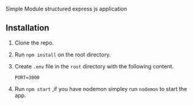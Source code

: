 Simple Module structured express js application

Installation
----------------

1. Clone the repo.

2. Run `npm install` on the root directory.

3. Create `.env` file in the `root` directory  with the following content.

   `PORT=3000`

4. Run `npm start` ,if you have nodemon simpley run `nodemon` to start the app.   
